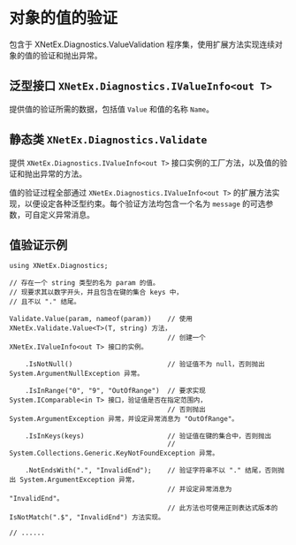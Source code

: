 ﻿# 对象的值的验证

包含于 XNetEx.Diagnostics.ValueValidation 程序集，使用扩展方法实现连续对象的值的验证和抛出异常。

## 泛型接口 `XNetEx.Diagnostics.IValueInfo<out T>`

提供值的验证所需的数据，包括值 `Value` 和值的名称 `Name`。

## 静态类 `XNetEx.Diagnostics.Validate`

提供 `XNetEx.Diagnostics.IValueInfo<out T>` 接口实例的工厂方法，以及值的验证和抛出异常的方法。

值的验证过程全部通过 `XNetEx.Diagnostics.IValueInfo<out T>` 的扩展方法实现，以便设定各种泛型约束。每个验证方法均包含一个名为 `message` 的可选参数，可自定义异常消息。

## 值验证示例

``` CSharp
using XNetEx.Diagnostics;

// 存在一个 string 类型的名为 param 的值。
// 现要求其以数字开头，并且包含在键的集合 keys 中，
// 且不以 "." 结尾。

Validate.Value(param, nameof(param))    // 使用 XNetEx.Validate.Value<T>(T, string) 方法，
                                        // 创建一个 XNetEx.IValueInfo<out T> 接口的实例。

    .IsNotNull()                        // 验证值不为 null，否则抛出 System.ArgumentNullException 异常。

    .IsInRange("0", "9", "OutOfRange")  // 要求实现 System.IComparable<in T> 接口，验证值是否在指定范围内，
                                        // 否则抛出 System.ArgumentException 异常，并设定异常消息为 "OutOfRange"。

    .IsInKeys(keys)                     // 验证值在键的集合中，否则抛出
                                        // System.Collections.Generic.KeyNotFoundException 异常。

    .NotEndsWith(".", "InvalidEnd");    // 验证字符串不以 "." 结尾，否则抛出 System.ArgumentException 异常，
                                        // 并设定异常消息为 "InvalidEnd"。
                                        // 此方法也可使用正则表达式版本的 IsNotMatch(".$", "InvalidEnd") 方法实现。

// ......
```
